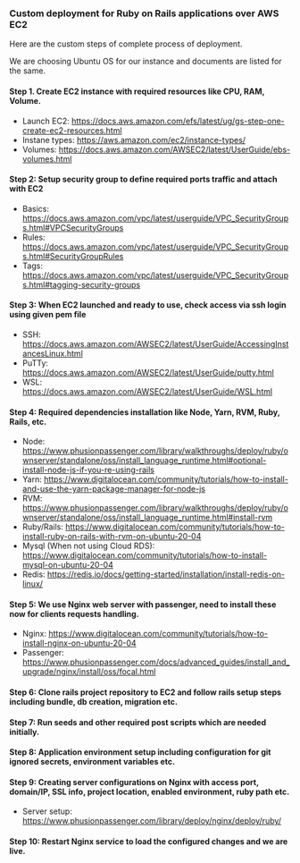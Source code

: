 ### Custom deployment for Ruby on Rails applications over AWS EC2
Here are the custom steps of complete process of deployment. 

We are choosing Ubuntu OS for our instance and documents are listed for the same.

#### Step 1. Create EC2 instance with required resources like CPU, RAM, Volume.
- Launch EC2: https://docs.aws.amazon.com/efs/latest/ug/gs-step-one-create-ec2-resources.html
- Instane types: https://aws.amazon.com/ec2/instance-types/
- Volumes: https://docs.aws.amazon.com/AWSEC2/latest/UserGuide/ebs-volumes.html

#### Step 2: Setup security group to define required ports traffic and attach with EC2
- Basics: https://docs.aws.amazon.com/vpc/latest/userguide/VPC_SecurityGroups.html#VPCSecurityGroups
- Rules: https://docs.aws.amazon.com/vpc/latest/userguide/VPC_SecurityGroups.html#SecurityGroupRules
- Tags: https://docs.aws.amazon.com/vpc/latest/userguide/VPC_SecurityGroups.html#tagging-security-groups

#### Step 3: When EC2 launched and ready to use, check access via ssh login using given pem file
- SSH: https://docs.aws.amazon.com/AWSEC2/latest/UserGuide/AccessingInstancesLinux.html
- PuTTy: https://docs.aws.amazon.com/AWSEC2/latest/UserGuide/putty.html
- WSL: https://docs.aws.amazon.com/AWSEC2/latest/UserGuide/WSL.html 

#### Step 4: Required dependencies installation like Node, Yarn, RVM, Ruby, Rails, etc.
- Node: https://www.phusionpassenger.com/library/walkthroughs/deploy/ruby/ownserver/standalone/oss/install_language_runtime.html#optional-install-node-js-if-you-re-using-rails
- Yarn: https://www.digitalocean.com/community/tutorials/how-to-install-and-use-the-yarn-package-manager-for-node-js
- RVM: https://www.phusionpassenger.com/library/walkthroughs/deploy/ruby/ownserver/standalone/oss/install_language_runtime.html#install-rvm
- Ruby/Rails: https://www.digitalocean.com/community/tutorials/how-to-install-ruby-on-rails-with-rvm-on-ubuntu-20-04
- Mysql (When not using Cloud RDS): https://www.digitalocean.com/community/tutorials/how-to-install-mysql-on-ubuntu-20-04 
- Redis: https://redis.io/docs/getting-started/installation/install-redis-on-linux/

#### Step 5: We use Nginx web server with passenger, need to install these now for clients requests handling.
- Nginx: https://www.digitalocean.com/community/tutorials/how-to-install-nginx-on-ubuntu-20-04
- Passenger: https://www.phusionpassenger.com/docs/advanced_guides/install_and_upgrade/nginx/install/oss/focal.html

#### Step 6: Clone rails project repository to EC2 and follow rails setup steps including bundle, db creation, migration etc.

#### Step 7: Run seeds and other required post scripts which are needed initially.

#### Step 8: Application environment setup including configuration for git ignored secrets, environment variables etc.

#### Step 9: Creating server configurations on Nginx with access port, domain/IP, SSL info,  project location, enabled environment, ruby path etc.
- Server setup: https://www.phusionpassenger.com/library/deploy/nginx/deploy/ruby/

#### Step 10: Restart Nginx service to load the configured changes and we are live.
